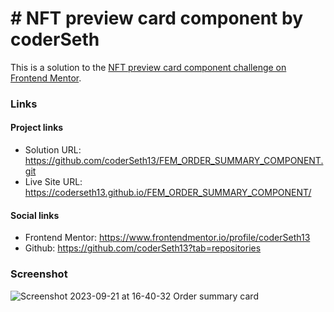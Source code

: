 # # NFT preview card component by coderSeth

This is a solution to the [NFT preview card component challenge on Frontend Mentor](https://www.frontendmentor.io/challenges/nft-preview-card-component-SbdUL_w0U).

### Links

#### Project links

- Solution URL: https://github.com/coderSeth13/FEM_ORDER_SUMMARY_COMPONENT.git
- Live Site URL: https://coderseth13.github.io/FEM_ORDER_SUMMARY_COMPONENT/

#### Social links

- Frontend Mentor: https://www.frontendmentor.io/profile/coderSeth13
- Github: https://github.com/coderSeth13?tab=repositories

### Screenshot
![Screenshot 2023-09-21 at 16-40-32 Order summary card](https://github.com/coderSeth13/FEM_ORDER_SUMMARY_COMPONENT/assets/145410639/087e5d2c-02da-4df6-bb85-c6320d225d71)
